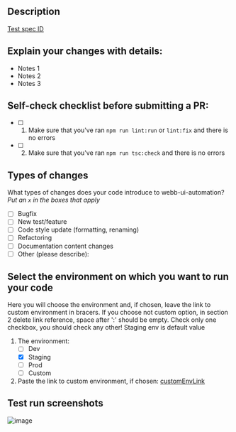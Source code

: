 ## Description
[Test spec ID](https://bowery.atlassian.net/browse/<test_spec_id>) <Test spec title>

## Explain your changes with details:
- Notes 1 
- Notes 2
- Notes 3

## Self-check checklist before submitting a PR:
- [ ] 1. Make sure that you've ran `npm run lint:run` or `lint:fix` and there is no errors
- [ ] 2. Make sure that you've ran `npm run tsc:check` and there is no errors

## Types of changes

What types of changes does your code introduce to webb-ui-automation?
_Put an `x` in the boxes that apply_

- [ ] Bugfix
- [ ] New test/feature
- [ ] Code style update (formatting, renaming)
- [ ] Refactoring
- [ ] Documentation content changes
- [ ] Other (please describe):

## Select the environment on which you want to run your code

Here you will choose the environment and, if chosen, leave the link to custom environment in bracers. If you choose not custom option, 
in section 2 delete link reference, space after ':' should be empty. Check only one checkbox, you should check any other! Staging env is default value

1. The environment:
   - [ ] Dev
   - [x] Staging
   - [ ] Prod
   - [ ] Custom
   
2. Paste the link to custom environment, if chosen: [customEnvLink](https://yourLinkHere)

## Test run screenshots
![image](https://user-images.githubusercontent.com/34381131/165119211-23935985-2c90-43d4-a12b-649753e60f24.png)
